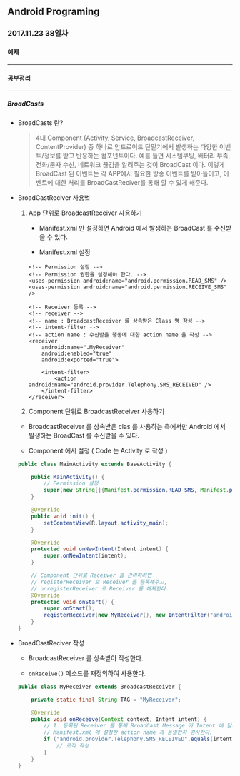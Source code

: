 Android Programing
----------------------------------------------------
### 2017.11.23 38일차

#### 예제
____________________________________________________

#### 공부정리
____________________________________________________

##### __BroadCasts__

- BroadCasts 란?

  > 4대 Component (Activity, Service, BroadcastReceiver, ContentProvider) 중 하나로 안드로이드 단말기에서 발생하는 다양한 이벤트/정보를 받고 반응하는 컴포넌트이다. 예를 들면 시스템부팅, 배터리 부족, 전화/문자 수신, 네트워크 끊김을 알려주는 것이 BroadCast 이다. 이렇게 BroadCast 된 이벤트는 각 APP에서 필요한 방송 이벤트를 받아들이고, 이벤트에 대한 처리를 BroadCastReciver를 통해 할 수 있게 해준다.

- BroadCastReciver 사용법

  1. App 단위로 BroadcastReceiver 사용하기

      - Manifest.xml 만 설정하면 Android 에서 발생하는 BroadCast 를 수신받을 수 있다.

      - Manifest.xml 설정

      ```
      <!-- Permission 설정 -->
      <!-- Permission 권한을 설정해야 한다. -->
      <uses-permission android:name="android.permission.READ_SMS" />
      <uses-permission android:name="android.permission.RECEIVE_SMS" />

      <!-- Receiver 등록 -->
      <!-- receiver -->
      <!-- name : BroadcastReceiver 를 상속받은 Class 명 작성 -->
      <!-- intent-filter -->
      <!-- action name : 수신받을 행동에 대한 action name 을 작성 -->
      <receiver
          android:name=".MyReceiver"
          android:enabled="true"
          android:exported="true">

          <intent-filter>
              <action android:name="android.provider.Telephony.SMS_RECEIVED" />
          </intent-filter>
      </receiver>
      ```

  2. Component 단위로 BroadcastReceiver 사용하기

    - BroadcastReceiver 를 상속받은 clas 를 사용하는 측에서만 Android 에서 발생하는 BroadCast 를 수신받을 수 있다.

    - Component 에서 설정 ( Code 는 Activity 로 작성 )

    ```java
    public class MainActivity extends BaseActivity {

        public MainActivity() {
            // Permission 설정
            super(new String[]{Manifest.permission.READ_SMS, Manifest.permission.RECEIVE_SMS});
        }

        @Override
        public void init() {
            setContentView(R.layout.activity_main);
        }

        @Override
        protected void onNewIntent(Intent intent) {
            super.onNewIntent(intent);
        }

        // Component 단위로 Receiver 를 관리하려면
        // registerReceiver 로 Receiver 를 등록해주고,
        // unregisterReceiver 로 Receiver 를 해제한다.
        @Override
        protected void onStart() {
            super.onStart();
            registerReceiver(new MyReceiver(), new IntentFilter("android.provider.Telephony.SMS_RECEIVED"));
        }
    }
    ```

- BroadCastReciver 작성

  - BroadcastReceiver 를 상속받아 작성한다.

  - `onReceive()` 메소드를 재정의하여 사용한다.

  ```java
  public class MyReceiver extends BroadcastReceiver {

      private static final String TAG = "MyReceiver";

      @Override
      public void onReceive(Context context, Intent intent) {
          // 1. 등록된 Receiver 를 통해 BroadCast Message 가 Intent 에 담겨 들어온다.
          // Manifest.xml 에 설정한 action name 과 동일한지 검사한다.
          if ("android.provider.Telephony.SMS_RECEIVED".equals(intent.getAction())) {
              // 로직 작성
          }
      }
  }
  ```

